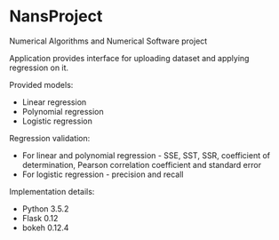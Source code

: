 # NansProject
Numerical Algorithms and Numerical Software project

Application provides interface for uploading dataset and applying regression on it.

Provided models:
   - Linear regression
   - Polynomial regression
   - Logistic regression
   
Regression validation:
   - For linear and polynomial regression - SSE, SST, SSR, coefficient of determination, Pearson correlation coefficient and standard error
   - For logistic regression - precision and recall

Implementation details:
   - Python 3.5.2
   - Flask 0.12
   - bokeh 0.12.4

